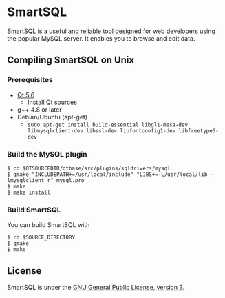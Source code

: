 # SmartSQL

SmartSQL is a useful and reliable tool designed for web developers using the popular MySQL server. It enables you to browse and edit data.

## Compiling SmartSQL on Unix
### Prerequisites

* [Qt 5.6](http://www.qt.io/download/)
  * Install Qt sources
* g++ 4.8 or later
* Debian/Ubuntu (apt-get)
  * `sudo apt-get install build-essential libgl1-mesa-dev libmysqlclient-dev libssl-dev libfontconfig1-dev libfreetype6-dev`

### Build the MySQL plugin
```
$ cd $QTSOURCEDIR/qtbase/src/plugins/sqldrivers/mysql
$ qmake "INCLUDEPATH+=/usr/local/include" "LIBS+=-L/usr/local/lib -lmysqlclient_r" mysql.pro
$ make
$ make install
```

### Build SmartSQL

You can build SmartSQL with
```
$ cd $SOURCE_DIRECTORY
$ qmake
$ make
```

## License

SmartSQL is under the [GNU General Public License, version 3.](https://opensource.org/licenses/GPL-3.0)
